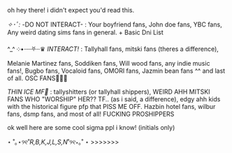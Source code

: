 oh hey there! i didn't expect you'd read this. 

*✧･ﾟ:* -DO NOT INTERACT- : Your boyfriend fans, John doe fans, YBC fans, Any weird dating sims fans in general. + Basic Dni List

^⁠_⁠^ ༶•┈┈⛧┈♛ *INTERACT!* : Tallyhall fans, mitski fans (theres a difference), Melanie Martinez fans, Soddiken fans, Will wood fans, any indie music fans!, Bugbo fans, Vocaloid fans, OMORI fans, Jazmin bean fans ^^ and last of all. OSC FANS🥳🥳🥳

*THIN ICE MF🤬* : tallyshitters (or tallyhall shippers), WEIRD AHH MITSKI FANS WHO "WORSHIP" HER?? TF.. (as i said, a difference), edgy ahh kids with the historical figure pfp that PISS ME OFF. Hazbin hotel fans, wilbur fans, dsmp fans, and most of all! FUCKING PROSHIPPERS

ok well here are some cool sigma ppl i know! (initials only) 

⋆ ˚｡⋆୨୧˚*R,B,K,J,L,S,N*˚୨୧⋆｡˚ ⋆ >>>>>>>
